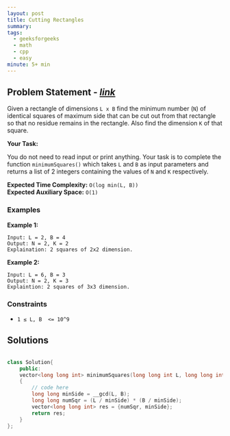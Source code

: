```yaml
---
layout: post
title: Cutting Rectangles
summary:
tags:
  - geeksforgeeks
  - math
  - cpp
  - easy
minute: 5+ min
---
```


## Problem Statement - [_link_](https://practice.geeksforgeeks.org/problems/a7a4da81b20f4a05bbd93f5786fcf7478298f4f5/1)

Given a rectangle of dimensions `L x B` find the minimum number (`N`) of identical squares of maximum side that can be cut out from that rectangle so that no residue remains in the rectangle. Also find the dimension `K` of that square.

**Your Task:**

You do not need to read input or print anything. Your task is to complete the function `minimumSquares()` which takes `L` and `B` as input parameters and returns a list of 2 integers containing the values of `N` and `K` respectively.

**Expected Time Complexity:** `O(log min(L, B))`  
**Expected Auxiliary Space:** `O(1)`

### Examples

**Example 1:**

```
Input: L = 2, B = 4
Output: N = 2, K = 2
Explaination: 2 squares of 2x2 dimension.
```

**Example 2:**

```
Input: L = 6, B = 3
Output: N = 2, K = 3
Explaintion: 2 squares of 3x3 dimension. 
```

### Constraints

- `1 ≤ L, B  <= 10^9`

## Solutions

```cpp

class Solution{
    public:
    vector<long long int> minimumSquares(long long int L, long long int B)
    {
        // code here
        long long minSide = __gcd(L, B);
        long long numSqr = (L / minSide) * (B / minSide);
        vector<long long int> res = {numSqr, minSide};
        return res;
    }
};

```
